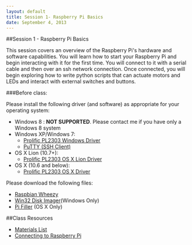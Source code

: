 ```yaml
---
layout: default
title: Session 1- Raspberry Pi Basics
date: September 4, 2013
---
```


##Session 1 - Raspberry Pi Basics

This session covers an overview of the Raspberry Pi's hardware and software capabilities. You will learn how to start your Raspberry Pi and begin interacting with it for the first time. You will connect to it with a serial cable and then over an ssh network connection. Once connected, you will begin exploring how to write python scripts that can actuate motors and LEDs and interact with external switches and buttons. 

###Before class:

Please install the following driver (and software) as appropriate for your operating system:  

* Windows 8 : __NOT SUPPORTED__. Please contact me if you have only a Windows 8 system
* Windows XP/Windows 7: 
    * [Prolific PL2303 Windows Driver](https://dl.dropboxusercontent.com/u/1733921/Raspberry%20Pi/PL2303_Prolific_DriverInstaller_v1_8_0.zip)
    * [PuTTY (SSH Client)](http://the.earth.li/~sgtatham/putty/latest/x86/putty.exe)
* OS X Lion (10.7+):
    * [Prolific PL2303 OS X Lion Driver](https://dl.dropboxusercontent.com/u/1733921/Raspberry%20Pi/PL2303_Serial-USB_on_OSX_Lion.pkg)
* OS X (10.6 and below):
    * [Prolific PL2303 OS X Driver](https://dl.dropboxusercontent.com/u/1733921/Raspberry%20Pi/osx-pl2303-0.3.1-10.4-universal.dmg)


Please download the following files:
* [Raspbian Wheezy](http://downloads.raspberrypi.org/raspbian_latest)
* [Win32 Disk Imager](ihttp://sourceforge.net/projects/win32diskimager/)(Windows Only)
* [Pi Filler](http://ivanx.com/raspberrypi/) (OS X Only)



##Class Resources
* [Materials List](https://dl.dropboxusercontent.com/u/1733921/Raspberry%20Pi/Materials%20List.pdf)
* [Connecting to Raspberry Pi](https://dl.dropboxusercontent.com/u/1733921/Raspberry%20Pi/Connecting%20to%20Raspberry%20Pi.pdf)
<br/>

